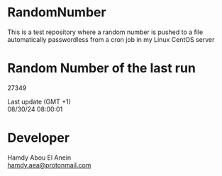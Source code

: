 # RandomNumber    
This is a test repository where a random number is pushed to a file automatically passwordless from a cron job in my Linux CentOS server    
# Random Number of the last run   
27349
      
Last update (GMT +1)    
08/30/24 08:00:01
# Developer    
Hamdy Abou El Anein   
hamdy.aea@protonmail.com
